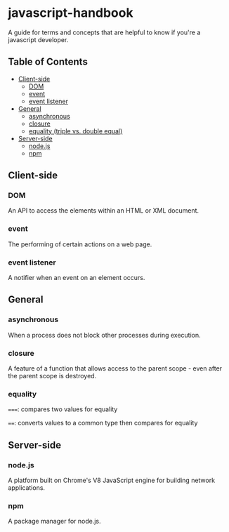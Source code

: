 # javascript-handbook

A guide for terms and concepts that are helpful to know if you're a javascript developer.

## Table of Contents
- [Client-side](#client-side)
  - [DOM](#dom)
  - [event](#event)
  - [event listener](#event-listener)
- [General](#general)
  - [asynchronous](#asynchronous)
  - [closure](#closure)
  - [equality (triple vs. double equal)](#equality)
- [Server-side](#server-side)
  - [node.js](#nodejs)
  - [npm](#npm)

## Client-side

### DOM
An API to access the elements within an HTML or XML document.

### event
The performing of certain actions on a web page.

### event listener
A notifier when an event on an element occurs.

## General

### asynchronous
When a process does not block other processes during execution.

### closure
A feature of a function that allows access to the parent scope - even after the parent scope is destroyed.

### equality
`===`: compares two values for equality

`==`: converts values to a common type then compares for equality

## Server-side

### node.js
A platform built on Chrome's V8 JavaScript engine for building network applications.

### npm
A package manager for node.js.
